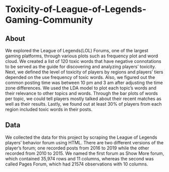# Toxicity-of-League-of-Legends-Gaming-Community

## About
We explored the League of Legends(LOL) Forums, one of the largest gaming platforms, through various plots such as frequency plot and word cloud. We created a list of 120 toxic words that have negative connotations to be served as the guide for discovering and analyzing players’ toxicity. Next, we defined the level of toxicity of players by regions and players’ tiers depended on the use frequency of toxic words. Also, we figured out the common posting time was between 10 pm and 3 am after adjusting the time zone differences. We used the LDA model to plot each topic’s words and their relevance to other topics and words. Through the bar plots of words per topic, we could tell players mostly talked about their recent matches as well as their results. Lastly, we found out at least 30% of players from each region included toxic words in their posts.

## Data
We collected the data for this project by scraping the League of Legends players’ behavior forum using HTML. There are two different versions of the player’s forum; one recorded posts from 2016 to 2019 while the other recorded from 2010 to 2015. We named the first forum as Show More forum, which contained 35,974 rows and 11 columns, whereas the second was called Pages Forum, which had 21574 observations with 10 columns. 
